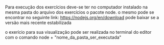 Para execução dos exercícios deve-se ter no computador instalado na mesma pasta do arquivo dos exercícios o pacote node.
o mesmo pode se encontrar no seguinte link: https://nodejs.org/en/download
pode baixar se a versão mais recente estabilizada

o exerício para sua visualização pode ser realizada no terminal do editor com o comando node + "nome_da_pasta_ser_executada"


    
